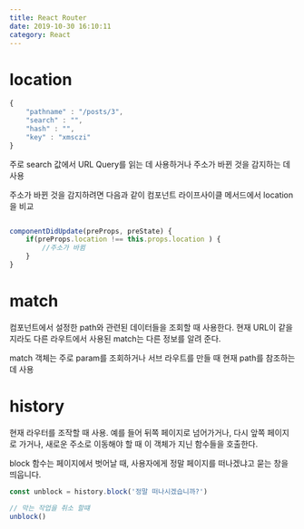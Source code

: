 ```yaml
---
title: React Router
date: 2019-10-30 16:10:11
category: React
---
```


# location

```js
{
    "pathname" : "/posts/3",
    "search" : "",
    "hash" : "",
    "key" : "xmsczi"
}

```

주로 search 값에서 URL Query를 읽는 데 사용하거나 주소가 바뀐 것을 감지하는 데 사용

주소가 바뀐 것을 감지하려면 다음과 같이 컴포넌트 라이프사이클 메서드에서 location을 비교

```js

componentDidUpdate(preProps, preState) {
    if(preProps.location !== this.props.location ) {
        //주소가 바뀜
    }
}

```

# match

<Route> 컴포넌트에서 설정한 path와 관련된 데이터들을 조회할 때 사용한다. 현재 URL이 같을지라도 다른 라우트에서 사용된 match는 다른 정보를 알려 준다.

match 객체는 주로 param를 조회하거나 서브 라우트를 만들 때 현재 path를 참조하는 데 사용

# history

현재 라우터를 조작할 때 사용. 예를 들어 뒤쪽 페이지로 넘어가거나, 다시 앞쪽 페이지로 가거나, 새로운 주소로 이동해야 할 때 이 객체가 지닌 함수들을 호출한다.

block 함수는 페이지에서 벗어날 때, 사용자에게 정말 페이지를 떠나겠냐고 묻는 창을 띄웁니다.

```js
const unblock = history.block('정말 떠나시겠습니까?')

// 막는 작업을 취소 할떄
unblock()
```
